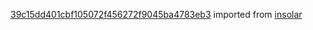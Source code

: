[39c15dd401cbf105072f456272f9045ba4783eb3](https://github.com/insolar/insolar/commit/39c15dd401cbf105072f456272f9045ba4783eb3) imported from [insolar](https://github.com/insolar/insolar)
